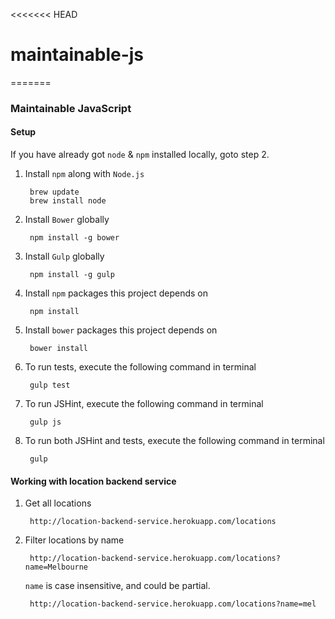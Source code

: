<<<<<<< HEAD
# maintainable-js
=======
### Maintainable JavaScript

#### Setup
If you have already got `node` & `npm` installed locally, goto step 2.

1. Install `npm` along with `Node.js`

	    brew update
	    brew install node

2. Install `Bower` globally

		npm install -g bower

3. Install `Gulp` globally

		npm install -g gulp

3. Install `npm` packages this project depends on

		npm install

4. Install `bower` packages this project depends on

		bower install

5. To run tests, execute the following command in terminal

		gulp test

6. To run JSHint, execute the following command in terminal

		gulp js

7. To run both JSHint and tests, execute the following command in terminal

		gulp

#### Working with location backend service

1. Get all locations

		http://location-backend-service.herokuapp.com/locations

2. Filter locations by name

		http://location-backend-service.herokuapp.com/locations?name=Melbourne

	`name` is case insensitive, and could be partial.

		http://location-backend-service.herokuapp.com/locations?name=mel
